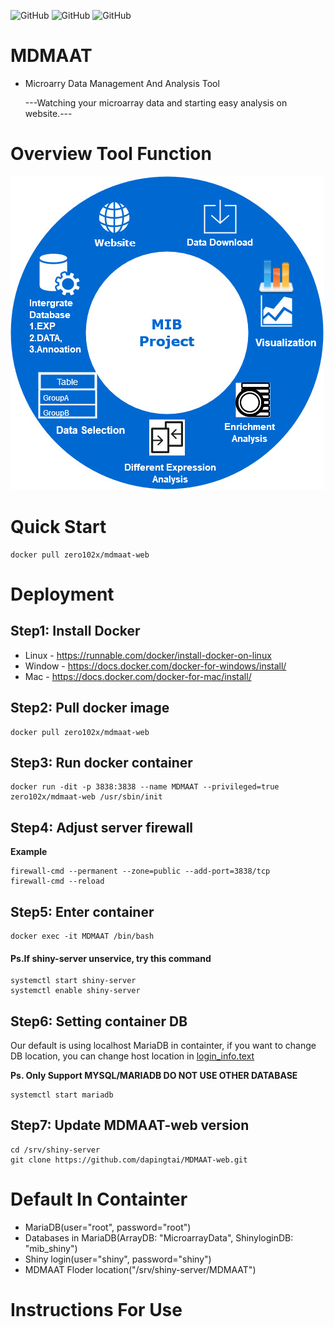![GitHub](https://img.shields.io/github/license/dapingtai/MDMAAT-web)
![GitHub](https://img.shields.io/github/languages/top/dapingtai/MDMAAT-web)
![GitHub](https://img.shields.io/docker/image-size/zero102x/mdmaat-web)
# MDMAAT
- Microarry Data Management And Analysis Tool

   ---Watching your microarray data and starting easy analysis on website.---
# Overview Tool Function
![image](https://github.com/dapingtai/MDMAAT-web/blob/master/www/MDMAAT_Function.jpg)

# Quick Start
```
docker pull zero102x/mdmaat-web
```
# Deployment
## Step1: Install Docker
- Linux - https://runnable.com/docker/install-docker-on-linux
- Window - https://docs.docker.com/docker-for-windows/install/
- Mac - https://docs.docker.com/docker-for-mac/install/

## Step2: Pull docker image
```
docker pull zero102x/mdmaat-web
```
## Step3: Run docker container
```
docker run -dit -p 3838:3838 --name MDMAAT --privileged=true zero102x/mdmaat-web /usr/sbin/init
```
## Step4: Adjust server firewall
**Example**
```
firewall-cmd --permanent --zone=public --add-port=3838/tcp
firewall-cmd --reload
```
## Step5: Enter container
```
docker exec -it MDMAAT /bin/bash
```
#### Ps.If shiny-server unservice, try this command ####
```
systemctl start shiny-server
systemctl enable shiny-server
```
## Step6: Setting container DB
Our default is using localhost MariaDB in containter, if you want to change DB location, you can change host location in [login_info.text](https://github.com/dapingtai/MDMAAT-web/blob/master/login_info.text)

**Ps. Only Support MYSQL/MARIADB DO NOT USE OTHER DATABASE**
```
systemctl start mariadb
```
## Step7: Update MDMAAT-web version
```
cd /srv/shiny-server
git clone https://github.com/dapingtai/MDMAAT-web.git
```
# Default In Containter
- MariaDB(user="root", password="root")
- Databases in MariaDB(ArrayDB: "MicroarrayData", ShinyloginDB: "mib_shiny") 
- Shiny login(user="shiny", password="shiny")
- MDMAAT Floder location("/srv/shiny-server/MDMAAT")
# Instructions For Use
